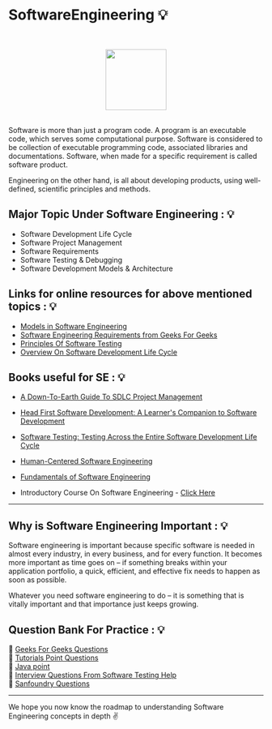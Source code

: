 # SoftwareEngineering 💡 
<br>
<p align="center"><img src="https://i.ibb.co/RCpPrPw/software-engineering-introduction2.png" height="120"></p>
<br>
Software is more than just a program code. A program is an executable code, which serves some computational purpose. Software is considered to be collection of executable programming code, associated libraries and documentations. Software, when made for a specific requirement is called software product.

Engineering on the other hand, is all about developing products, using well-defined, scientific principles and methods.

## Major Topic Under Software Engineering : 💡

* Software Development Life Cycle
* Software Project Management
* Software Requirements
* Software Testing & Debugging
* Software Development Models & Architecture

## Links for online resources for above mentioned topics : 💡

* [Models in Software Engineering](https://www.tutorialspoint.com/sdlc/sdlc_waterfall_model.htm)
* [Software Engineering Requirements from Geeks For Geeks](https://www.geeksforgeeks.org/software-engineering-requirements-engineering-process/)
* [Principles Of Software Testing](https://www.geeksforgeeks.org/software-engineering-seven-principles-of-software-testing/)
* [Overview On Software Development Life Cycle](https://www.tutorialspoint.com/sdlc/sdlc_quick_guide.htm)

## Books useful for SE : 💡

* [A Down-To-Earth Guide To SDLC Project Management](https://www.amazon.com/exec/obidos/ASIN/1480038199/httpwwwtuto0a-20)
* [Head First Software Development: A Learner's Companion to Software Development](https://www.amazon.com/exec/obidos/ASIN/0596527357/httpwwwtuto0a-20)
* [Software Testing: Testing Across the Entire Software Development Life Cycle](https://www.amazon.com/exec/obidos/ASIN/047179371X/httpwwwtuto0a-20)
* [Human-Centered Software Engineering](https://www.amazon.com/exec/obidos/ASIN/9048170168/httpwwwtuto0a-20)
* [Fundamentals of Software Engineering](https://www.amazon.in/Fundamentals-Software-Engineering-Rajib-Mall/dp/9388028023/ref=sr_1_2?adgrpid=61770370787&dchild=1&ext_vrnc=hi&gclid=Cj0KCQjw8fr7BRDSARIsAK0Qqr5T1OSxOKj16qZdYnHhDS3zDfgdNiLdgmXK64k0UrvOf8O4Edj7jJUaAsQrEALw_wcB&hvadid=294118818135&hvdev=c&hvlocphy=1007823&hvnetw=g&hvqmt=b&hvrand=6561455418934369109&hvtargid=aud-899312378062%3Akwd-321157394874&hydadcr=25371_1776657&keywords=software+engineer+book&qid=1602161273&sr=8-2&tag=googinhydr1-21)

* Introductory Course On Software Engineering - [Click Here](https://www.edx.org/course/software-engineering-introduction)

<hr>

## Why is Software Engineering Important : 💡

Software engineering is important because specific software is needed in almost every industry, in every business, and for every function. It becomes more important as time goes on – if something breaks within your application portfolio, a quick, efficient, and effective fix needs to happen as soon as possible.<br>

Whatever you need software engineering to do – it is something that is vitally important and that importance just keeps growing.

## Question Bank For Practice : 💡

📌 [Geeks For Geeks Questions](https://www.geeksforgeeks.org/software-engineering-gq/)<br>
📌 [Tutorials Point Questions](https://www.tutorialspoint.com/software_engineering/software_engineering_interview_questions.htm)<br>
📌 [Java point](https://www.javatpoint.com/software-engineering-interview-questions)<br>
📌 [Interview Questions From Software Testing Help](https://www.softwaretestinghelp.com/software-engineering-interview-questions/)<br>
📌 [Sanfoundry Questions](https://www.sanfoundry.com/software-engineering-questions-answers/)

<hr>

We hope you now know the roadmap to understanding Software Engineering concepts in depth :v:
